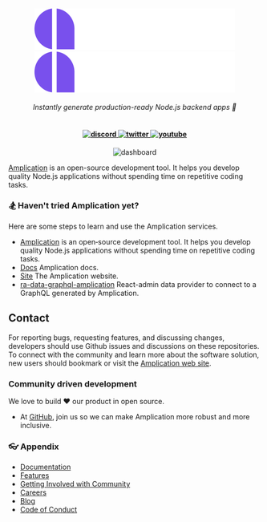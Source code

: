 <h3 align="center">
    <a href="https://amplication.com/#gh-light-mode-only">
    <img src="https://github.com/amplication/amplication/blob/master/.github/assets/amplication-logo-dark-mode.svg">
    </a>
    <a href="https://amplication.com/#gh-dark-mode-only">
    <img src="https://github.com/amplication/amplication/blob/master/.github/assets/amplication-logo-dark-mode.svg">
    </a>
</h3>

<p align="center">
  <i align="center">Instantly generate production-ready Node.js backend apps 🚀</i>
</p>

<h4 align="center">
  <br>
  <a href="https://amplication.com/discord">
    <img src="https://img.shields.io/badge/discord-7289da.svg?style=flat-square" alt="discord">
  </a>
  <a href="https://twitter.com/amplication">
    <img src="https://img.shields.io/badge/twitter-18a1d6.svg?style=flat-square" alt="twitter">
  </a>
  <a href="https://www.youtube.com/c/Amplicationcom">
    <img src="https://img.shields.io/badge/youtube-d95652.svg?style=flat-square&" alt="youtube">
  </a>
</h4>

<p align="center">
    <img src="https://github.com/amplication/amplication/assets/73097785/c7ed2bbc-8954-46a1-a520-91a4711a9320.png" alt="dashboard"/>
</p>


[Amplication](https://amplication.com/) is an open-source development tool. It helps you develop quality Node.js applications without spending time on repetitive coding tasks.

### 🏂 Haven't tried Amplication yet?
Here are some steps to learn and use the Amplication services.

- [Amplication](https://github.com/amplication/amplication) is an open‑source development tool. It helps you develop quality Node.js applications without spending time on repetitive coding tasks.
- [Docs](https://github.com/amplication/docs) Amplication docs.
- [Site](https://github.com/amplication/amplication-site) The Amplication website.
- [ra-data-graphql-amplication](https://github.com/amplication/ra-data-graphql-amplication) React-admin data provider to connect to a GraphQL generated by Amplication.

## Contact
For reporting bugs, requesting features, and discussing changes, developers should use Github issues and discussions on these repositories. To connect with the community and learn more about the software solution, new users should bookmark or visit the [Amplication web site](https://amplication.com/).

### Community driven development

We love to build ❤ our product in open source.
- At [GitHub](https://github.com/amplication), join us so we can make Amplication more robust and more inclusive.

### 👓 Appendix

- [Documentation](https://docs.amplication.com/docs/)
- [Features](https://amplication.com/features)
- [Getting Involved with Community](https://amplication.com/community)
- [Careers](https://amplication.breezy.hr/)
- [Blog](https://amplication.com/blog)
- [Code of Conduct](https://github.com/amplication/amplication/blob/master/code_of_conduct.md)
